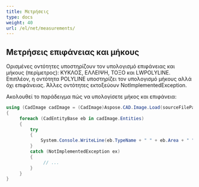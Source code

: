 ```yaml
---
title: Μετρήσεις
type: docs
weight: 40
url: /el/net/measurements/
---
```


## **Μετρήσεις επιφάνειας και μήκους**

Ορισμένες οντότητες υποστηρίζουν τον υπολογισμό επιφάνειας και μήκους (περίμετρος): ΚΥΚΛΟΣ, ΕΛΛΕΙΨΗ, ΤΟΞΟ και LWPOLYLINE. Επιπλέον, η οντότητα POLYLINE υποστηρίζει τον υπολογισμό μήκους αλλά όχι επιφάνειας. Άλλες οντότητες εκτοξεύουν NotImplementedException.

Ακολουθεί το παράδειγμα πώς να υπολογίσετε μήκος και επιφάνεια:

```csharp
using (CadImage cadImage = (CadImage)Aspose.CAD.Image.Load(sourceFilePath))
{
     foreach (CadEntityBase eb in cadImage.Entities)
     {
         try
         {
             System.Console.WriteLine(eb.TypeName + " " + eb.Area + " " + eb.Length);
         }
         catch (NotImplementedException ex)
         {
              // ... 
         }
     }
}
```
